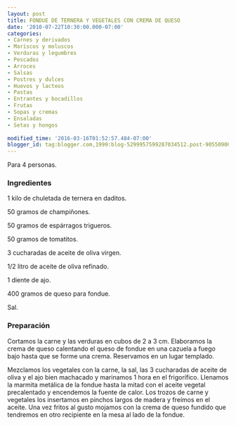 ```yaml
---
layout: post
title: FONDUE DE TERNERA Y VEGETALES CON CREMA DE QUESO
date: '2010-07-22T10:30:00.000-07:00'
categories:
- Carnes y derivados
- Mariscos y moluscos
- Verduras y legumbres
- Pescados
- Arroces
- Salsas
- Postres y dulces
- Huevos y lacteos
- Pastas
- Entrantes y bocadillos
- Frutas
- Sopas y cremas
- Ensaladas
- Setas y hongos
 
modified_time: '2016-03-16T01:52:57.484-07:00'
blogger_id: tag:blogger.com,1999:blog-5299957599287034512.post-9055090088149302060
---
```


Para 4 personas.

<h3>Ingredientes</h3>

1 kilo de chuletada de ternera en daditos.

50 gramos de champiñones.

50 gramos de espárragos trigueros.

50 gramos de tomatitos.

3 cucharadas de aceite de oliva virgen.

1/2 litro de aceite de oliva refinado.

1 diente de ajo.

400 gramos de queso para fondue.

Sal.

<h3>Preparación</h3>

Cortamos la carne y las verduras en cubos de 2 a 3 cm. Elaboramos la crema de queso calentando el queso de fondue en una cazuela a fuego bajo hasta que se forme una crema. Reservamos en un lugar templado.

Mezclamos los vegetales con la carne, la sal, las 3 cucharadas de aceite de oliva y el ajo bien machacado y marinamos 1 hora en el frigorífico. Llenamos la marmita metálica de la fondue hasta la mitad con el aceite vegetal precalentado y encendemos la fuente de calor. Los trozos de carne y vegetales los insertamos en pinchos largos de madera y freímos en el aceite. Una vez fritos al gusto mojamos con la crema de queso fundido que tendremos en otro recipiente en la mesa al lado de la fondue.

